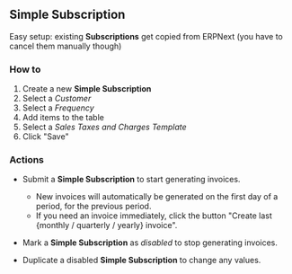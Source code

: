 ## Simple Subscription

Easy setup: existing **Subscriptions** get copied from ERPNext (you have to cancel them manually though)

### How to

1. Create a new **Simple Subscription**
2. Select a _Customer_
2. Select a _Frequency_
3. Add items to the table
4. Select a _Sales Taxes and Charges Template_
5. Click "Save"

### Actions

- Submit a **Simple Subscription** to start generating invoices.

    - New invoices will automatically be generated on the first day of a period, for the previous period.
    - If you need an invoice immediately, click the button "Create last {monthly / quarterly / yearly} invoice".

- Mark a **Simple Subscription** as _disabled_ to stop generating invoices.
- Duplicate a disabled **Simple Subscription** to change any values.

